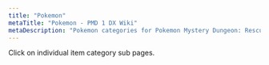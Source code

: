 ```yaml
---
title: "Pokemon"
metaTitle: "Pokemon - PMD 1 DX Wiki"
metaDescription: "Pokemon categories for Pokemon Mystery Dungeon: Rescue Team DX."
---
```


Click on individual item category sub pages.
